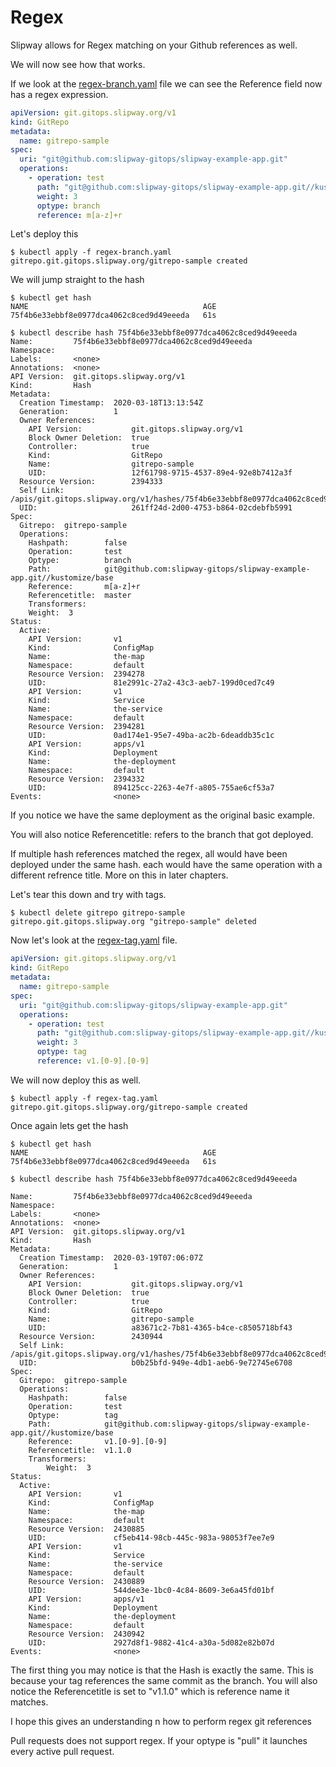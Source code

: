 # Regex

Slipway allows for Regex matching on your Github references as well.

We will now see how that works.

If we look at the [regex-branch.yaml](regex-branch.yaml) file we can see the Reference field now
has a regex expression.

```yaml
apiVersion: git.gitops.slipway.org/v1
kind: GitRepo
metadata:
  name: gitrepo-sample
spec:
  uri: "git@github.com:slipway-gitops/slipway-example-app.git"
  operations:
    - operation: test
      path: "git@github.com:slipway-gitops/slipway-example-app.git//kustomize/base"
      weight: 3
      optype: branch
      reference: m[a-z]+r
```
Let's deploy this

```
$ kubectl apply -f regex-branch.yaml
gitrepo.git.gitops.slipway.org/gitrepo-sample created
```

We will jump straight to the hash

```
$ kubectl get hash
NAME                                       AGE
75f4b6e33ebbf8e0977dca4062c8ced9d49eeeda   61s

$ kubectl describe hash 75f4b6e33ebbf8e0977dca4062c8ced9d49eeeda
Name:         75f4b6e33ebbf8e0977dca4062c8ced9d49eeeda
Namespace:
Labels:       <none>
Annotations:  <none>
API Version:  git.gitops.slipway.org/v1
Kind:         Hash
Metadata:
  Creation Timestamp:  2020-03-18T13:13:54Z
  Generation:          1
  Owner References:
    API Version:           git.gitops.slipway.org/v1
    Block Owner Deletion:  true
    Controller:            true
    Kind:                  GitRepo
    Name:                  gitrepo-sample
    UID:                   12f61798-9715-4537-89e4-92e8b7412a3f
  Resource Version:        2394333
  Self Link:               /apis/git.gitops.slipway.org/v1/hashes/75f4b6e33ebbf8e0977dca4062c8ced9d49eeeda
  UID:                     261ff24d-2d00-4753-b864-02cdebfb5991
Spec:
  Gitrepo:  gitrepo-sample
  Operations:
    Hashpath:        false
    Operation:       test
    Optype:          branch
    Path:            git@github.com:slipway-gitops/slipway-example-app.git//kustomize/base
    Reference:       m[a-z]+r
    Referencetitle:  master
    Transformers:
    Weight:  3
Status:
  Active:
    API Version:       v1
    Kind:              ConfigMap
    Name:              the-map
    Namespace:         default
    Resource Version:  2394278
    UID:               81e2991c-27a2-43c3-aeb7-199d0ced7c49
    API Version:       v1
    Kind:              Service
    Name:              the-service
    Namespace:         default
    Resource Version:  2394281
    UID:               0ad174e1-95e7-49ba-ac2b-6deaddb35c1c
    API Version:       apps/v1
    Kind:              Deployment
    Name:              the-deployment
    Namespace:         default
    Resource Version:  2394332
    UID:               894125cc-2263-4e7f-a805-755ae6cf53a7
Events:                <none>
```
If you notice we have the same deployment as the original basic example.

You will also notice Referencetitle: refers to the branch that got deployed.

If multiple hash references matched the regex, all would have been deployed under the same
hash.  each would have the same operation with a different refrence title. 
More on this in later chapters.

Let's tear this down and try with tags.

```
$ kubectl delete gitrepo gitrepo-sample
gitrepo.git.gitops.slipway.org "gitrepo-sample" deleted
```

Now let's look at the [regex-tag.yaml](regex-tag.yaml) file.

```yaml
apiVersion: git.gitops.slipway.org/v1
kind: GitRepo
metadata:
  name: gitrepo-sample
spec:
  uri: "git@github.com:slipway-gitops/slipway-example-app.git"
  operations:
    - operation: test
      path: "git@github.com:slipway-gitops/slipway-example-app.git//kustomize/base"
      weight: 3
      optype: tag
      reference: v1.[0-9].[0-9]
```
We will now deploy this as well.

```
$ kubectl apply -f regex-tag.yaml
gitrepo.git.gitops.slipway.org/gitrepo-sample created
```
Once again lets get the hash

```
$ kubectl get hash
NAME                                       AGE
75f4b6e33ebbf8e0977dca4062c8ced9d49eeeda   61s

$ kubectl describe hash 75f4b6e33ebbf8e0977dca4062c8ced9d49eeeda

Name:         75f4b6e33ebbf8e0977dca4062c8ced9d49eeeda
Namespace:
Labels:       <none>
Annotations:  <none>
API Version:  git.gitops.slipway.org/v1
Kind:         Hash
Metadata:
  Creation Timestamp:  2020-03-19T07:06:07Z
  Generation:          1
  Owner References:
    API Version:           git.gitops.slipway.org/v1
    Block Owner Deletion:  true
    Controller:            true
    Kind:                  GitRepo
    Name:                  gitrepo-sample
    UID:                   a83671c2-7b81-4365-b4ce-c8505718bf43
  Resource Version:        2430944
  Self Link:               /apis/git.gitops.slipway.org/v1/hashes/75f4b6e33ebbf8e0977dca4062c8ced9d49eeeda
  UID:                     b0b25bfd-949e-4db1-aeb6-9e72745e6708
Spec:
  Gitrepo:  gitrepo-sample
  Operations:
    Hashpath:        false
    Operation:       test
    Optype:          tag
    Path:            git@github.com:slipway-gitops/slipway-example-app.git//kustomize/base
    Reference:       v1.[0-9].[0-9]
    Referencetitle:  v1.1.0
    Transformers:
        Weight:  3
Status:
  Active:
    API Version:       v1
    Kind:              ConfigMap
    Name:              the-map
    Namespace:         default
    Resource Version:  2430885
    UID:               cf5eb414-98cb-445c-983a-98053f7ee7e9
    API Version:       v1
    Kind:              Service
    Name:              the-service
    Namespace:         default
    Resource Version:  2430889
    UID:               544dee3e-1bc0-4c84-8609-3e6a45fd01bf
    API Version:       apps/v1
    Kind:              Deployment
    Name:              the-deployment
    Namespace:         default
    Resource Version:  2430942
    UID:               2927d8f1-9882-41c4-a30a-5d082e82b07d
Events:                <none>
```
The first thing you may notice is that the Hash is exactly the same.
This is because your tag references the same commit as the branch.
You will also notice the Referencetitle is set to "v1.1.0" which is reference
name it matches.

I hope this gives an understanding n how to perform regex git references

Pull requests does not support regex.  If your optype is "pull" it launches every
active pull request.
